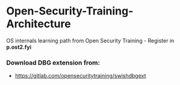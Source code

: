 # Open-Security-Training-Architecture
 OS internals learning path from Open Security Training - Register in **p.ost2.fyi**
 
 ### Download DBG extension from:
* https://gitlab.com/opensecuritytraining/swishdbgext
